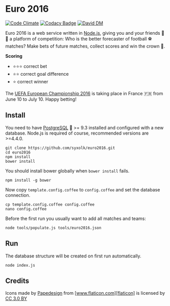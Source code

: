 # Euro 2016

[![Code Climate](https://codeclimate.com/github/syxolk/euro2016/badges/gpa.svg)](https://codeclimate.com/github/syxolk/euro2016)
[![Codacy Badge](https://api.codacy.com/project/badge/grade/35f72d8dc9964c9389aa4937c98dd571)](https://www.codacy.com/app/hans-kirchner-info/euro2016)
[![David DM](https://david-dm.org/syxolk/euro2016.svg)](https://david-dm.org/syxolk/euro2016)

Euro 2016 is a web service written in [Node.js][nodejs],
giving you and your friends :boy: :girl: a platform of competition: Who is the
better forecaster of football :soccer: matches? Make bets of future matches,
collect scores and win the crown :crown:.

**Scoring**
- :star::star::star: correct bet
- :star::star: correct goal difference
- :star: correct winner

The [UEFA European Championship 2016][uefa] is taking place in France :fr:
from June 10 to July 10. Happy betting!

## Install
You need to have [PostgreSQL][postgres] :elephant: >= 9.3 installed and
configured with a new database. Node.js is required of course, recommended
versions are >=4.4.0.

    git clone https://github.com/syxolk/euro2016.git
    cd euro2016
    npm install
    bower install

You should install bower globally when `bower install` fails.

    npm install -g bower

Now copy `template.config.coffee` to `config.coffee` and set the
database connection.

    cp template.config.coffee config.coffee
    nano config.coffee

Before the first run you usually want to add all matches and teams:

    node tools/populate.js tools/euro2016.json    

## Run
The database structure will be created on first run automatically.

    node index.js

## Credits
Icons made by [Papedesign][papedesign] from [www.flaticon.com][flaticon] is
licensed by [CC 3.0 BY][ccby]

[nodejs]: https://nodejs.org/en/
[uefa]: http://www.uefa.com/uefaeuro/
[postgres]: http://www.postgresql.org/
[papedesign]: http://www.flaticon.com/authors/papedesign
[flaticon]: http://www.flaticon.com
[ccby]: http://creativecommons.org/licenses/by/3.0/
